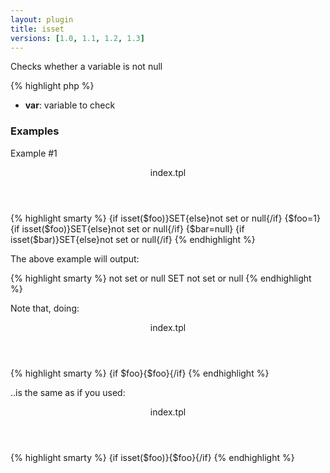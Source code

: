 ```yaml
---
layout: plugin
title: isset
versions: [1.0, 1.1, 1.2, 1.3]
---
```


Checks whether a variable is not null
<div class="code-box">
{% highlight php %}
<?php
isset(mixed $var)
{% endhighlight %}
</div>

* **var**: variable to check

### Examples
Example #1
<div class="code-box">
<header>index.tpl</header>
{% highlight smarty %}
{if isset($foo)}SET{else}not set or null{/if}
{$foo=1}
{if isset($foo)}SET{else}not set or null{/if}
{$bar=null}
{if isset($bar)}SET{else}not set or null{/if}
{% endhighlight %}
</div>

The above example will output:
<div class="code-box">
{% highlight smarty %}
not set or null
SET
not set or null
{% endhighlight %}
</div>

Note that, doing:
<div class="code-box">
<header>index.tpl</header>
{% highlight smarty %}
{if $foo}{$foo}{/if}
{% endhighlight %}
</div>

..is the same as if you used:
<div class="code-box">
<header>index.tpl</header>
{% highlight smarty %}
{if isset($foo)}{$foo}{/if}
{% endhighlight %}
</div>